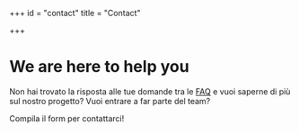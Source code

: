 +++
id = "contact"
title = "Contact"

+++
# We are here to help you

Non hai trovato la risposta alle tue domande tra le [FAQ](/faq) e vuoi saperne di più sul nostro progetto? Vuoi entrare a far parte del team?

Compila il form per contattarci!